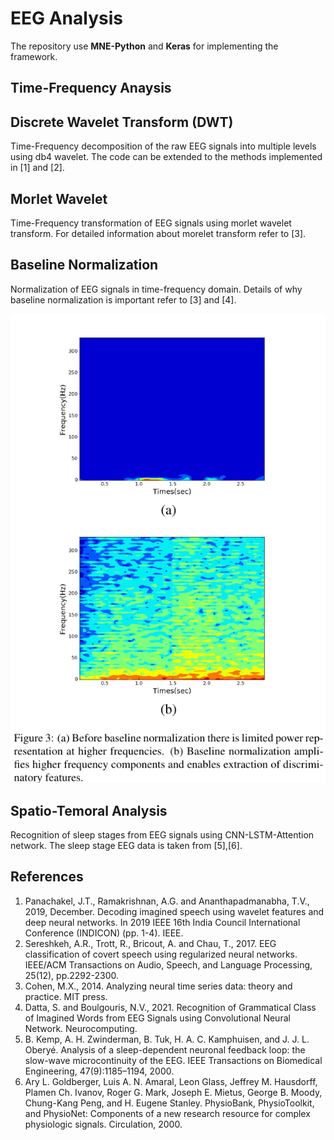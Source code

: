 # EEG Analysis

The repository use **MNE-Python** and **Keras** for implementing the framework.

## Time-Frequency Anaysis

## Discrete Wavelet Transform (DWT)
 Time-Frequency decomposition of the raw EEG signals into multiple levels using db4 wavelet. The code can be extended to the methods implemented in [1] and [2].

## Morlet Wavelet
Time-Frequency transformation of EEG signals using morlet wavelet transform. For detailed information about morelet transform refer to [3].

## Baseline Normalization
Normalization of EEG signals in time-frequency domain. Details of why baseline normalization is important refer to [3] and [4].

![this is the image](https://github.com/awaknd-1/EEG/blob/main/BN.png)
 
 ## Spatio-Temoral Analysis
 Recognition of sleep stages from EEG signals using CNN-LSTM-Attention network. The sleep stage EEG data is taken from [5],[6]. 
 
 
## References

1. Panachakel, J.T., Ramakrishnan, A.G. and Ananthapadmanabha, T.V., 2019, December. Decoding imagined speech using wavelet features and deep neural networks. In 2019 IEEE 16th India Council International Conference (INDICON) (pp. 1-4). IEEE.
2. Sereshkeh, A.R., Trott, R., Bricout, A. and Chau, T., 2017. EEG classification of covert speech using regularized neural networks. IEEE/ACM Transactions on Audio, Speech, and Language Processing, 25(12), pp.2292-2300.
3. Cohen, M.X., 2014. Analyzing neural time series data: theory and practice. MIT press.
4. Datta, S. and Boulgouris, N.V., 2021. Recognition of Grammatical Class of Imagined Words from EEG Signals using Convolutional Neural Network. Neurocomputing.
5. B. Kemp, A. H. Zwinderman, B. Tuk, H. A. C. Kamphuisen, and J. J. L. Oberyé. Analysis of a sleep-dependent neuronal feedback loop: the slow-wave microcontinuity of the EEG. IEEE Transactions on Biomedical Engineering, 47(9):1185–1194, 2000.
6. Ary L. Goldberger, Luis A. N. Amaral, Leon Glass, Jeffrey M. Hausdorff, Plamen Ch. Ivanov, Roger G. Mark, Joseph E. Mietus, George B. Moody, Chung-Kang Peng, and H. Eugene Stanley. PhysioBank, PhysioToolkit, and PhysioNet: Components of a new research resource for complex physiologic signals. Circulation, 2000.
